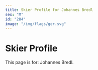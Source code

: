 ```yaml
---
title: Skier Profile for Johannes Bredl
sex: "M"
id: "284"
image: "/img/flags/ger.svg" 
---
```


# Skier Profile

This page is for: Johannes Bredl.
    